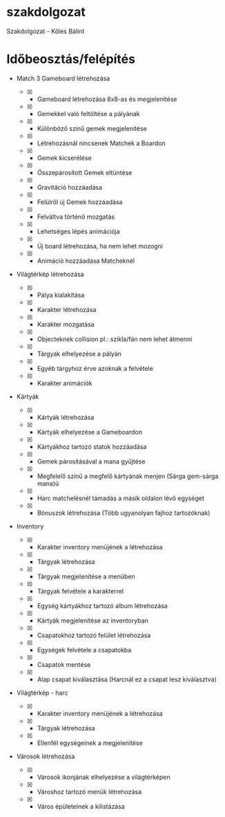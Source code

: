 # szakdolgozat
Szakdolgozat - Köles Bálint


# Időbeosztás/felépítés

 + Match 3 Gameboard létrehozása
 
	* [x] -  Gameboard létrehozása 8x8-as és megjelenítése 

	* [x] -  Gemekkel való feltöltése a pályának

	* [x] -  Különböző színű gemek megjelenítése

	* [x] -  Létrehozásnál nincsenek Matchek a Boardon

	* [x] -  Gemek kicserélése

	* [x] -  Összepárosított Gemek eltüntése

	* [x] -  Gravitáció hozzáadása

	* [x] -  Felülről új Gemek hozzáadása

	* [x] -  Felváltva történő mozgatás

	* [x] -  Lehetséges lépés animációja

	* [x] -  Új board létrehozása, ha nem lehet mozogni

	* [x] -  Animáció hozzáadása Matcheknél


+  Világtérkép létrehozása
    
	* [x] -  Pálya kialakítása
	    
	* [x] -  Karakter létrehozása
	    
	* [x] -  Karakter mozgatása
	    
	* [x] -  Objecteknek collision pl.: szikla/fán nem lehet átmenni
	    
	* [x] -  Tárgyak elhelyezése a pályán
	    
	* [x] -  Egyéb tárgyhoz érve azoknak a felvétele
	    
	* [x] -  Karakter animációk
    

+  Kártyák

      * [x] -  Kártyák létrehozása

      * [x] -  Kártyák elhelyezése a Gameboardon

      * [x] -  Kártyákhoz tartozó statok hozzáadása

      * [x] -  Gemek párosításával a mana gyűjtése

      * [x] -  Megfelelő színű a megfelő kártyának menjen (Sárga gem-sárga mana)ú

      * [x] -  Harc matchelésnél támadás a másik oldalon lévő egységet

      * [x] -  Bónuszok létrehozása (Több ugyanolyan fajhoz tartozóknak)
    

+  Inventory
    
	* [x] -  Karakter inventory menüjének a létrehozása

	* [x] -  Tárgyak létrehozása

	* [x] -  Tárgyak megjelenítése a menüben

	* [x] -  Tárgyak felvétele a karakterrel

	* [x] -  Egység kártyákhoz tartozó album létrehozása

	* [x] -  Kártyák megjelenítése az inventoryban

	* [x] -  Csapatokhoz tartozó felület létrehozása

	* [x] -  Egységek felvétele a csapatokba

	* [x] -  Csapatok mentése

	* [x] -  Alap csapat kiválasztása (Harcnál ez a csapat lesz kiválasztva)


+  Világtérkép - harc
    
	* [x] -  Karakter inventory menüjének a létrehozása

	* [x] -  Tárgyak létrehozása

 	* [x] -  Ellenfél egységeinek a megjelenítése
		

+  Városok létrehozása

  	* [x] -  Városok ikonjának elhelyezése a világtérképen

	* [x] -  Városhoz tartozó menük létrehozása

	* [x] -  Város épületeinek a kilistázása


